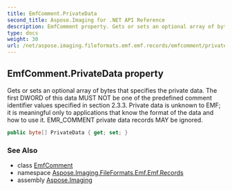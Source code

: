 ```yaml
---
title: EmfComment.PrivateData
second_title: Aspose.Imaging for .NET API Reference
description: EmfComment property. Gets or sets an optional array of bytes that specifies the private data. The first DWORD of this data MUST NOT be one of the predefined comment identifier values specified in section 2.3.3. Private data is unknown to EMF it is meaningful only to applications that know the format of the data and how to use it. EMR_COMMENT private data records MAY be ignored
type: docs
weight: 30
url: /net/aspose.imaging.fileformats.emf.emf.records/emfcomment/privatedata/
---
```

## EmfComment.PrivateData property

Gets or sets an optional array of bytes that specifies the private data. The first DWORD of this data MUST NOT be one of the predefined comment identifier values specified in section 2.3.3. Private data is unknown to EMF; it is meaningful only to applications that know the format of the data and how to use it. EMR_COMMENT private data records MAY be ignored.

```csharp
public byte[] PrivateData { get; set; }
```

### See Also

* class [EmfComment](../)
* namespace [Aspose.Imaging.FileFormats.Emf.Emf.Records](../../emfcomment/)
* assembly [Aspose.Imaging](../../../)


